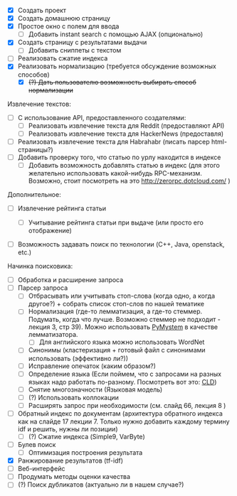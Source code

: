 - [x] Создать проект
- [x] Создать домашнюю страницу
 - [x] Простое окно с полем для ввода
    - [ ] Добавить instant search с помощью AJAX (опционально)
- [x] Создать страницу с результатами выдачи
  - [ ] Добавить сниппеты с текстом
- [ ] Реализовать сжатие индекса
- [x] Реализовать нормализацию (требуется обсуждение возможных способов)
  - [x] ~~\(?\) Дать пользователю возможность выбирать способ нормализации~~

Извлечение текстов:
- [ ] С использование API, предоставленного создателями:
  - [ ] Реализовать извлечение текста для Reddit (предоставляют API)
  - [ ] Реализовать извлечение текста для HackerNews (предоставля)
- [ ] Реализовать извлечение текста для Habrahabr (писать парсер html-страницы?)
- [ ] Добавить проверку того, что статью по урлу находится в индексе
  - [ ] Добавить возможность добавлять статью в индекс (для этого желательно использовать какой-нибудь RPC-механизм. Возможно, стоит посмотреть на это http://zerorpc.dotcloud.com/ )

Дополнительное:
- [ ] Извлечение рейтинга статьи
  - [ ] Учитывание рейтинга статьи при выдаче (или просто его отображение)
- [ ] Возможность задавать поиск по технологии (C++, Java, openstack, etc.)



Начинка поисковика:
- [ ] Обработка и расширение запроса
 - [ ] Парсер запроса
   - [ ] Отбрасывать или учитывать стоп-слова (когда одно, а когда другое?) + собрать список стоп-слов по нашей тематике
   - [ ] Нормализация (где-то лемматизация, а где-то стеммер. Подумать, когда что лучше. Возможно стеммер не подходит - лекция 3, стр 39). Можно использовать [PyMystem](https://github.com/Digsolab/pymystem3) в качестве лемматизатора.
     - [ ] Для английского языка можно использовать WordNet
   - [ ] Синонимы (кластеризация + готовый файл с синонимами использовать (эффективно ли?))
   - [ ] Исправление опечаток (каким образом?)
   - [ ] Определение языка (Если поймем, что с запросами на разных языках надо работать по-разному. Посмотреть вот это: [CLD](http://code.google.com/p/chromium-compact-language-detector/))
   - [ ] Снятие многозначности (Языковая модель)
   - [ ] \(?\) Использовать коллокации
   - [ ] Расширять запрос при необходимости (см. слайд 66, лекция 8 )
- [ ] Обратный индекс по документам (архитектура обратного индекса как на слайде 17 лекции 7. Только нужно добавить каждому термину idf и решить, нужны ли позиции)
  - [ ] \(?\) Сжатие индекса (Simple9, VarByte)
- [ ] Булев поиск
  - [ ] Оптимизация построения результата
- [x] Ранжирование результатов (tf-idf)
- [ ] Веб-интерфейс
- [ ] Продумать методы оценки качества
- [ ] \(?\) Поиск дубликатов (актуально ли в нашем случае?)
